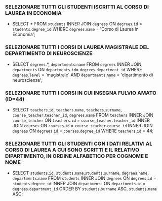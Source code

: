 ### SELEZIONARE TUTTI GLI STUDENTI ISCRITTI AL CORSO DI LAUREA IN ECONOMIA
- SELECT * FROM `students` INNER JOIN `degrees` ON `degrees`.`id` = `students`.`degree_id` WHERE `degrees`.`name` = 'Corso di Laurea in Economia';

### SELEZIONARE TUTTI I CORSI DI LAUREA MAGISTRALE DEL DEPARTIMENTO DI NEUROSCIENZE
- SELECT `degrees`.*, `departments`.`name` FROM `degrees` INNER JOIN `departments` ON `departments`.`id`= `degrees`.`department_id` WHERE `degrees`.`level` = 'magistrale' AND `departments`.`name` = 'dipartimento di neuroscienze';

### SELEZIONARE TUTTI I CORSI IN CUI INSEGNA FULVIO AMATO (ID=44)
- SELECT `teachers`.`id`, `teachers`.`name`, `teachers`.`surname`, `course_teacher`.`teacher_id`, `degrees`.`name` FROM `teachers` INNER JOIN `course_teacher` ON `teachers`.`id` = `course_teacher`.`teacher_id` INNER JOIN `courses` ON `courses`.`id` = `course_teacher`.`course_id` INNER JOIN `degrees` ON `degrees`.`id` = `courses`.`degree_id` WHERE `teachers`.`id` = 44;

### SELEZIONARE TUTTI GLI STUDENTI CON I DATI RELATIVI AL CORSO DI LAUREA A CUI SONO SCRITTI E IL RELATIVO DIPARTIMENTO, IN ORDINE ALFABETICO PER COGNOME E NOME
- SELECT `students`.`id`, `students`.`name`,`students`.`surname`, `degrees`.`name`, `departments`.`name` FROM `students` INNER JOIN `degrees` ON `degrees`.`id` = `students`.`degree_id` INNER JOIN `departments` ON `departments`.`id` = `degrees`.`department_id` ORDER BY `students`.`surname` ASC, `students`.`name` ASC;
